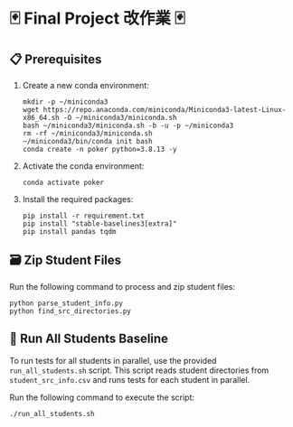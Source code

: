 # 🃏 Final Project 改作業 🃏
## 📋 Prerequisites

1. Create a new conda environment:
   ```
   mkdir -p ~/miniconda3
   wget https://repo.anaconda.com/miniconda/Miniconda3-latest-Linux-x86_64.sh -O ~/miniconda3/miniconda.sh
   bash ~/miniconda3/miniconda.sh -b -u -p ~/miniconda3
   rm -rf ~/miniconda3/miniconda.sh
   ~/miniconda3/bin/conda init bash
   conda create -n poker python=3.8.13 -y
   ```

2. Activate the conda environment:
   ```
   conda activate poker
   ```

3. Install the required packages:
   ```
   pip install -r requirement.txt
   pip install "stable-baselines3[extra]"
   pip install pandas tqdm
   ```

## 🗃️ Zip Student Files

Run the following command to process and zip student files:

```
python parse_student_info.py
python find_src_directories.py
```

## 🚀 Run All Students Baseline

To run tests for all students in parallel, use the provided `run_all_students.sh` script. This script reads student directories from `student_src_info.csv` and runs tests for each student in parallel.

Run the following command to execute the script:

```
./run_all_students.sh
```

